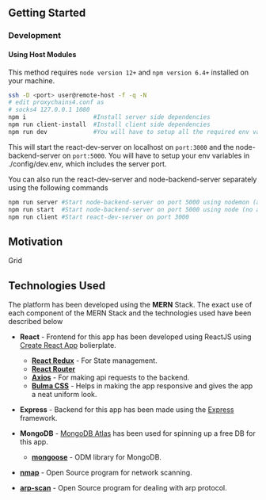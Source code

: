 ## Getting Started

### Development

#### Using Host Modules

This method requires `node version 12+` and `npm version 6.4+` installed on your machine.

```zsh
ssh -D <port> user@remote-host -f -q -N
# edit proxychains4.conf as 
# socks4 127.0.0.1 1080
npm i                   #Install server side dependencies
npm run client-install  #Install client side dependencies
npm run dev             #You will have to setup all the required env variable in ./config/dev.env for this to work perfectly
```

This will start the react-dev-server on localhost on `port:3000` and the node-backend-server on `port:5000`.
You will have to setup your env variables in ./config/dev.env, which includes the server port.

You can also run the react-dev-server and node-backend-server separately using the following commands

```zsh
npm run server #Start node-backend-server on port 5000 using nodemon (auto server restart on code change)
npm run start  #Start node-backend-server on port 5000 using node (no auto reload)
npm run client #Start react-dev-server on port 3000
```

## Motivation

Grid

## Technologies Used

The platform has been developed using the **MERN** Stack. The exact use of each component of the MERN Stack and the technologies used have been described below

- **React** - Frontend for this app has been developed using ReactJS using [Create React App](https://github.com/facebook/create-react-app) bolierplate.

  - [**React Redux**](https://github.com/reduxjs/react-redux) - For State management.
  - [**React Router**](https://github.com/ReactTraining/react-router)
  - [**Axios**](https://github.com/axios/axios) - For making api requests to the backend.
  - [**Bulma CSS**](https://bulma.io/) - Helps in making the app responsive and gives the app a neat uniform look.

- **Express** - Backend for this app has been made using the [Express](https://expressjs.com/) framework.

- **MongoDB** - [MongoDB Atlas](https://www.mongodb.com/cloud/atlas) has been used for spinning up a free DB for this app.
  - [**mongoose**](https://mongoosejs.com/) - ODM library for MongoDB.
- [**nmap**](https://nmap.org/) - Open Source program for network scanning.
- [**arp-scan**](https://nmap.org/) - Open Source program for dealing with arp protocol.


